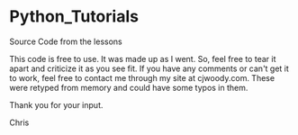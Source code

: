 # Python_Tutorials
Source Code from the lessons

This code is free to use. It was made up as I went. So, feel free to tear it apart and criticize it as you see fit.
If you have any comments or can't get it to work, feel free to contact me through my site at cjwoody.com. These were retyped
from memory and could have some typos in them.

Thank you for your input.

Chris
